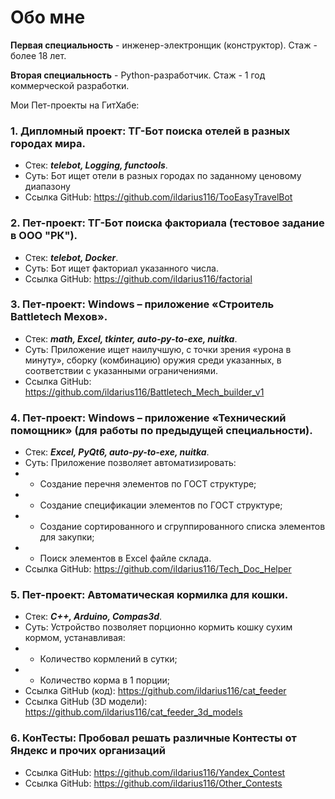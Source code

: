 # Обо мне

**Первая специальность** - инженер-электронщик (конструктор).
Стаж - более 18 лет.

**Вторая специальность** - Python-разработчик.
Стаж - 1 год коммерческой разработки.

Мои Пет-проекты на ГитХабе:

### 1. Дипломный проект: ТГ-Бот поиска отелей в разных городах мира.
- Стек: **_telebot, Logging, functools_**.
- Суть: Бот ищет отели в разных городах по заданному ценовому диапазону
- Ссылка GitHub: https://github.com/ildarius116/TooEasyTravelBot

### 2. Пет-проект: ТГ-Бот поиска факториала (тестовое задание в ООО "РК").
- Стек: **_telebot, Docker_**.
- Суть: Бот ищет факториал указанного числа.
- Ссылка GitHub: https://github.com/ildarius116/factorial

### 3. Пет-проект: Windows – приложение «Строитель Battletech Мехов».
- Стек: **_math, Excel, tkinter, auto-py-to-exe, nuitka_**.
- Суть: Приложение ищет наилучшую, с точки зрения «урона в минуту», сборку (комбинацию) оружия среди указанных, в соответствии с указанными ограничениями.
- Ссылка GitHub: https://github.com/ildarius116/Battletech_Mech_builder_v1

### 4. Пет-проект: Windows – приложение «Технический помощник» (для работы по предыдущей специальности).
- Стек: **_Excel, PyQt6, auto-py-to-exe, nuitka_**.
- Суть: Приложение позволяет автоматизировать:
- * Создание перечня элементов по ГОСТ структуре;
- * Создание спецификации элементов по ГОСТ структуре;
- * Создание сортированного и сгруппированного списка элементов для закупки;
- * Поиск элементов в Excel файле склада.
- Ссылка GitHub: https://github.com/ildarius116/Tech_Doc_Helper

### 5. Пет-проект: Автоматическая кормилка для кошки.
- Стек: **_С++, Arduino, Compas3d_**.
- Суть: Устройство позволяет порционно кормить кошку сухим кормом, устанавливая:
- * Количество кормлений в сутки;
- * Количество корма в 1 порции;
- Ссылка GitHub (код): https://github.com/ildarius116/cat_feeder
- Ссылка GitHub (3D модели): https://github.com/ildarius116/cat_feeder_3d_models

### 6. КонТесты: Пробовал решать различные Контесты от Яндекс и прочих организаций
- Ссылка GitHub: https://github.com/ildarius116/Yandex_Contest
- Ссылка GitHub: https://github.com/ildarius116/Other_Contests
